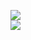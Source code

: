 [![](https://img.shields.io/badge/Made%20With-Github%20Spray-lightgrey.svg?style=for-the-badge&logo=github)](https://github.com/Annihil/github-spray#23280)  
[![](https://i.imgur.com/2DrTn0Z.gif)](https://github.com/Annihil/github-spray)
